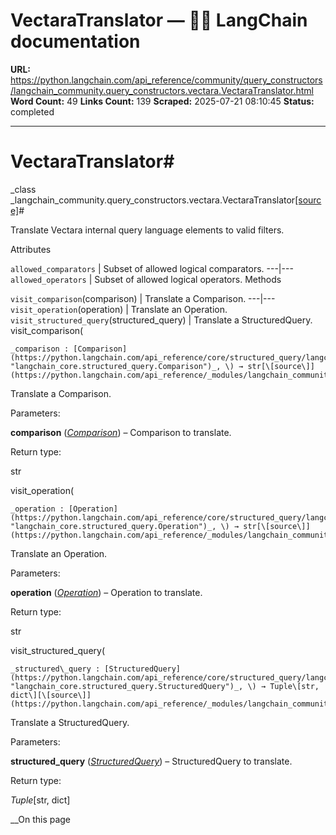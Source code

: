 # VectaraTranslator — 🦜🔗 LangChain  documentation

**URL:** https://python.langchain.com/api_reference/community/query_constructors/langchain_community.query_constructors.vectara.VectaraTranslator.html
**Word Count:** 49
**Links Count:** 139
**Scraped:** 2025-07-21 08:10:45
**Status:** completed

---

# VectaraTranslator\#

_class _langchain\_community.query\_constructors.vectara.VectaraTranslator[\[source\]](https://python.langchain.com/api_reference/_modules/langchain_community/query_constructors/vectara.html#VectaraTranslator)\#     

Translate Vectara internal query language elements to valid filters.

Attributes

`allowed_comparators` | Subset of allowed logical comparators.   ---|---   `allowed_operators` | Subset of allowed logical operators.      Methods

`visit_comparison`\(comparison\) | Translate a Comparison.   ---|---   `visit_operation`\(operation\) | Translate an Operation.   `visit_structured_query`\(structured\_query\) | Translate a StructuredQuery.      visit\_comparison\(

    _comparison : [Comparison](https://python.langchain.com/api_reference/core/structured_query/langchain_core.structured_query.Comparison.html#langchain_core.structured_query.Comparison "langchain_core.structured_query.Comparison")_, \) → str[\[source\]](https://python.langchain.com/api_reference/_modules/langchain_community/query_constructors/vectara.html#VectaraTranslator.visit_comparison)\#     

Translate a Comparison.

Parameters:     

**comparison** \([_Comparison_](https://python.langchain.com/api_reference/core/structured_query/langchain_core.structured_query.Comparison.html#langchain_core.structured_query.Comparison "langchain_core.structured_query.Comparison")\) – Comparison to translate.

Return type:     

str

visit\_operation\(

    _operation : [Operation](https://python.langchain.com/api_reference/core/structured_query/langchain_core.structured_query.Operation.html#langchain_core.structured_query.Operation "langchain_core.structured_query.Operation")_, \) → str[\[source\]](https://python.langchain.com/api_reference/_modules/langchain_community/query_constructors/vectara.html#VectaraTranslator.visit_operation)\#     

Translate an Operation.

Parameters:     

**operation** \([_Operation_](https://python.langchain.com/api_reference/core/structured_query/langchain_core.structured_query.Operation.html#langchain_core.structured_query.Operation "langchain_core.structured_query.Operation")\) – Operation to translate.

Return type:     

str

visit\_structured\_query\(

    _structured\_query : [StructuredQuery](https://python.langchain.com/api_reference/core/structured_query/langchain_core.structured_query.StructuredQuery.html#langchain_core.structured_query.StructuredQuery "langchain_core.structured_query.StructuredQuery")_, \) → Tuple\[str, dict\][\[source\]](https://python.langchain.com/api_reference/_modules/langchain_community/query_constructors/vectara.html#VectaraTranslator.visit_structured_query)\#     

Translate a StructuredQuery.

Parameters:     

**structured\_query** \([_StructuredQuery_](https://python.langchain.com/api_reference/core/structured_query/langchain_core.structured_query.StructuredQuery.html#langchain_core.structured_query.StructuredQuery "langchain_core.structured_query.StructuredQuery")\) – StructuredQuery to translate.

Return type:     

_Tuple_\[str, dict\]

__On this page